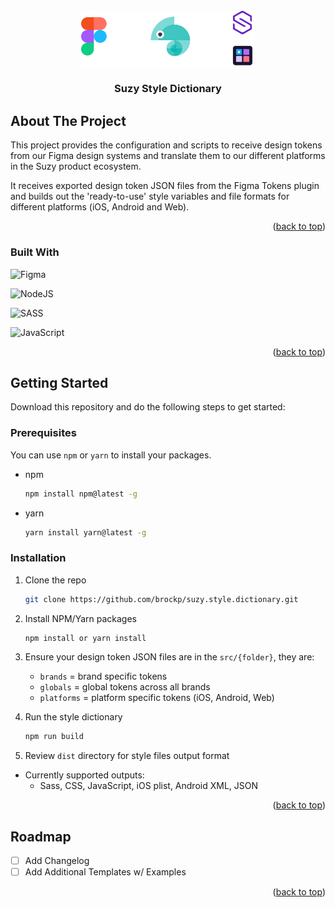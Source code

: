 <div id="top"></div>

<!-- PROJECT LOGO -->
<br />
<div align="center">
    <img src="readme-logo.png" alt="Logo" style="width:55%;">

  <h3 align="center">Suzy Style Dictionary</h3>
</div>

<!-- ABOUT THE PROJECT -->

## About The Project

This project provides the configuration and scripts to receive design tokens from our Figma design systems and translate them to our different platforms in the Suzy product ecosystem.

It receives exported design token JSON files from the Figma Tokens plugin and builds out the 'ready-to-use' style variables and file formats for different platforms (iOS, Android and Web).

<p align="right">(<a href="#top">back to top</a>)</p>

### Built With

![Figma](https://img.shields.io/badge/figma-%23F24E1E.svg?style=for-the-badge&logo=figma&logoColor=white)

![NodeJS](https://img.shields.io/badge/node.js-6DA55F?style=for-the-badge&logo=node.js&logoColor=white)

![SASS](https://img.shields.io/badge/SASS-hotpink.svg?style=for-the-badge&logo=SASS&logoColor=white)

![JavaScript](https://img.shields.io/badge/javascript-%23323330.svg?style=for-the-badge&logo=javascript&logoColor=%23F7DF1E)

<p align="right">(<a href="#top">back to top</a>)</p>

<!-- GETTING STARTED -->

## Getting Started

Download this repository and do the following steps to get started:

### Prerequisites

You can use `npm` or `yarn` to install your packages.

- npm
  ```sh
  npm install npm@latest -g
  ```
- yarn
  ```sh
  yarn install yarn@latest -g
  ```

### Installation

1. Clone the repo
   ```sh
   git clone https://github.com/brockp/suzy.style.dictionary.git
   ```
2. Install NPM/Yarn packages
   ```sh
   npm install or yarn install
   ```
3. Ensure your design token JSON files are in the `src/{folder}`, they are:

   - `brands` = brand specific tokens
   - `globals` = global tokens across all brands
   - `platforms` = platform specific tokens (iOS, Android, Web)

4. Run the style dictionary
   ```sh
   npm run build
   ```
5. Review `dist` directory for style files output format

- Currently supported outputs:
  - Sass, CSS, JavaScript, iOS plist, Android XML, JSON

<p align="right">(<a href="#top">back to top</a>)</p>

<!-- ROADMAP -->

## Roadmap

- [ ] Add Changelog
- [ ] Add Additional Templates w/ Examples

<p align="right">(<a href="#top">back to top</a>)</p>
